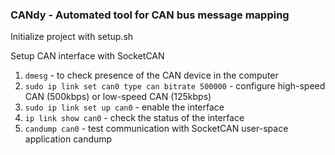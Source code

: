### CANdy - Automated tool for CAN bus message mapping

Initialize project with setup.sh

Setup CAN interface with SocketCAN
  1. `dmesg` - to check presence of the CAN device in the computer
  2. `sudo ip link set can0 type can bitrate 500000` - configure high-speed CAN (500kbps) or low-speed CAN (125kbps)
  3. `sudo ip link set up can0` - enable the interface
  4. `ip link show can0` - check the status of the interface
  5. `candump can0` - test communication with SocketCAN user-space application candump

